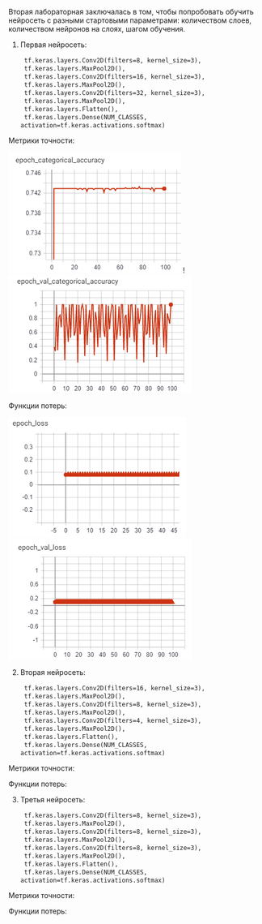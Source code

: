 Вторая лабораторная заключалась в том, чтобы попробовать обучить нейросеть с разными стартовыми параметрами: количеством слоев, количеством нейронов на слоях, шагом обучения.

1. Первая нейросеть:
  
        tf.keras.layers.Conv2D(filters=8, kernel_size=3),
        tf.keras.layers.MaxPool2D(),
        tf.keras.layers.Conv2D(filters=16, kernel_size=3),
        tf.keras.layers.MaxPool2D(),
        tf.keras.layers.Conv2D(filters=32, kernel_size=3),
        tf.keras.layers.MaxPool2D(),
        tf.keras.layers.Flatten(),
        tf.keras.layers.Dense(NUM_CLASSES, activation=tf.keras.activations.softmax)
  
  Метрики точности:
  
![Image alt](https://github.com/DmitryLemon/SMOMI/blob/master/Lab2/first%20try/epoch_acc.png) !![Image alt](https://github.com/DmitryLemon/SMOMI/blob/master/Lab2/first%20try/epoch_val_acc.png)

  Функции потерь:
  
![Image alt](https://github.com/DmitryLemon/SMOMI/blob/master/Lab2/first%20try/epoch_loss.png) ![Image alt](https://github.com/DmitryLemon/SMOMI/blob/master/Lab2/first%20try/epoch_val_loss.png)

2. Вторая нейросеть:

        tf.keras.layers.Conv2D(filters=16, kernel_size=3),
        tf.keras.layers.MaxPool2D(),
        tf.keras.layers.Conv2D(filters=8, kernel_size=3),
        tf.keras.layers.MaxPool2D(),
        tf.keras.layers.Conv2D(filters=4, kernel_size=3),
        tf.keras.layers.MaxPool2D(),
        tf.keras.layers.Flatten(),
        tf.keras.layers.Dense(NUM_CLASSES, activation=tf.keras.activations.softmax)
        
  Метрики точности:
  

  Функции потерь:
  
3. Третья нейросеть:
  
        tf.keras.layers.Conv2D(filters=8, kernel_size=3),
        tf.keras.layers.MaxPool2D(),
        tf.keras.layers.Conv2D(filters=8, kernel_size=3),
        tf.keras.layers.MaxPool2D(),
        tf.keras.layers.Conv2D(filters=8, kernel_size=3),
        tf.keras.layers.MaxPool2D(),
        tf.keras.layers.Flatten(),
        tf.keras.layers.Dense(NUM_CLASSES, activation=tf.keras.activations.softmax)
        
  Метрики точности:
  

  Функции потерь:
  
  
